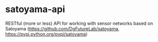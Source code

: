 satoyama-api
============

RESTful (more or less) API for working with sensor networks based on Satoyama (https://github.com/DgFutureLab/satoyama, https://pypi.python.org/pypi/satoyama)
